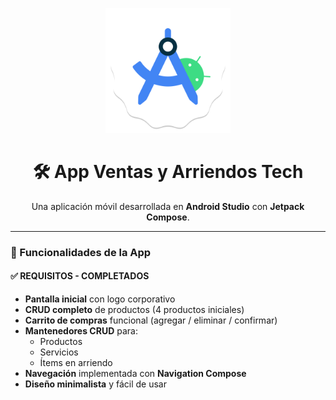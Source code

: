 <p align="center">
  <img src="./images/Android_Studio_icon_.svg" alt="Android Studio Logo" width="200"/>
</p>

<h1 align="center">🛠️ App Ventas y Arriendos Tech</h1>

<p align="center">
  Una aplicación móvil desarrollada en <b>Android Studio</b> con <b>Jetpack Compose</b>.
</p>

---

### 🚀 Funcionalidades de la App

#### ✅ REQUISITOS - COMPLETADOS
- **Pantalla inicial** con logo corporativo  
- **CRUD completo** de productos (4 productos iniciales)  
- **Carrito de compras** funcional (agregar / eliminar / confirmar)  
- **Mantenedores CRUD** para:  
  - Productos  
  - Servicios  
  - Ítems en arriendo  
- **Navegación** implementada con **Navigation Compose**  
- **Diseño minimalista** y fácil de usar  
